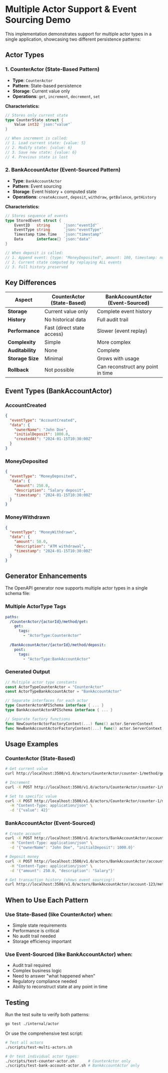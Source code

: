 # Multiple Actor Support & Event Sourcing Demo

This implementation demonstrates support for multiple actor types in a single application, showcasing two different persistence patterns:

## Actor Types

### 1. CounterActor (State-Based Pattern)
- **Type**: `CounterActor`
- **Pattern**: State-based persistence
- **Storage**: Current value only
- **Operations**: `get`, `increment`, `decrement`, `set`

**Characteristics:**
```go
// Stores only current state
type CounterState struct {
    Value int32 `json:"value"`
}

// When increment is called:
// 1. Load current state: {value: 5}
// 2. Modify state: {value: 6}
// 3. Save new state: {value: 6}
// 4. Previous state is lost
```

### 2. BankAccountActor (Event-Sourced Pattern)
- **Type**: `BankAccountActor` 
- **Pattern**: Event sourcing
- **Storage**: Event history + computed state
- **Operations**: `createAccount`, `deposit`, `withdraw`, `getBalance`, `getHistory`

**Characteristics:**
```go
// Stores sequence of events
type StoredEvent struct {
    EventID   string      `json:"eventId"`
    EventType string      `json:"eventType"`
    Timestamp time.Time   `json:"timestamp"`
    Data      interface{} `json:"data"`
}

// When deposit is called:
// 1. Append event: {type: "MoneyDeposited", amount: 100, timestamp: now}
// 2. Current state computed by replaying ALL events
// 3. Full history preserved
```

## Key Differences

| Aspect | CounterActor (State-Based) | BankAccountActor (Event-Sourced) |
|--------|---------------------------|----------------------------------|
| **Storage** | Current value only | Complete event history |
| **History** | No historical data | Full audit trail |
| **Performance** | Fast (direct state access) | Slower (event replay) |
| **Complexity** | Simple | More complex |
| **Auditability** | None | Complete |
| **Storage Size** | Minimal | Grows with usage |
| **Rollback** | Not possible | Can reconstruct any point in time |

## Event Types (BankAccountActor)

### AccountCreated
```json
{
  "eventType": "AccountCreated",
  "data": {
    "ownerName": "John Doe",
    "initialDeposit": 1000.0,
    "createdAt": "2024-01-15T10:30:00Z"
  }
}
```

### MoneyDeposited
```json
{
  "eventType": "MoneyDeposited", 
  "data": {
    "amount": 250.0,
    "description": "Salary deposit",
    "timestamp": "2024-01-15T10:30:00Z"
  }
}
```

### MoneyWithdrawn
```json
{
  "eventType": "MoneyWithdrawn",
  "data": {
    "amount": 50.0,
    "description": "ATM withdrawal", 
    "timestamp": "2024-01-15T10:30:00Z"
  }
}
```

## Generator Enhancements

The OpenAPI generator now supports multiple actor types in a single schema file:

### Multiple ActorType Tags
```yaml
paths:
  /CounterActor/{actorId}/method/get:
    get:
      tags:
        - "ActorType:CounterActor"
        
  /BankAccountActor/{actorId}/method/deposit:
    post:
      tags:
        - "ActorType:BankAccountActor"
```

### Generated Output
```go
// Multiple actor type constants
const ActorTypeCounterActor = "CounterActor"
const ActorTypeBankAccountActor = "BankAccountActor"

// Separate interfaces for each actor
type CounterActorAPISchema interface { ... }
type BankAccountActorAPISchema interface { ... }

// Separate factory functions
func NewCounterActorFactoryContext(...) func() actor.ServerContext
func NewBankAccountActorFactoryContext(...) func() actor.ServerContext
```

## Usage Examples

### CounterActor (State-Based)
```bash
# Get current value
curl http://localhost:3500/v1.0/actors/CounterActor/counter-1/method/get

# Increment
curl -X POST http://localhost:3500/v1.0/actors/CounterActor/counter-1/method/increment

# Set to specific value
curl -X POST http://localhost:3500/v1.0/actors/CounterActor/counter-1/method/set \
  -H "Content-Type: application/json" \
  -d '{"value": 42}'
```

### BankAccountActor (Event-Sourced)
```bash
# Create account
curl -X POST http://localhost:3500/v1.0/actors/BankAccountActor/account-123/method/createAccount \
  -H "Content-Type: application/json" \
  -d '{"ownerName": "John Doe", "initialDeposit": 1000.0}'

# Deposit money
curl -X POST http://localhost:3500/v1.0/actors/BankAccountActor/account-123/method/deposit \
  -H "Content-Type: application/json" \
  -d '{"amount": 250.0, "description": "Salary"}'

# Get transaction history (shows event sourcing!)
curl http://localhost:3500/v1.0/actors/BankAccountActor/account-123/method/getHistory
```

## When to Use Each Pattern

### Use State-Based (like CounterActor) when:
- Simple state requirements
- Performance is critical
- No audit trail needed
- Storage efficiency important

### Use Event-Sourced (like BankAccountActor) when:
- Audit trail required
- Complex business logic
- Need to answer "what happened when"
- Regulatory compliance needed
- Ability to reconstruct state at any point in time

## Testing

Run the test suite to verify both patterns:
```bash
go test ./internal/actor
```

Or use the comprehensive test script:
```bash
# Test all actors
./scripts/test-multi-actors.sh

# Or test individual actor types:
./scripts/test-counter-actor.sh      # CounterActor only  
./scripts/test-bank-account-actor.sh # BankAccountActor only
```